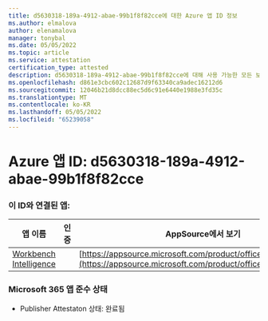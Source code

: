```yaml
---
title: d5630318-189a-4912-abae-99b1f8f82cce에 대한 Azure 앱 ID 정보
ms.author: elmalova
author: elenamalova
manager: tonybal
ms.date: 05/05/2022
ms.topic: article
ms.service: attestation
certification_type: attested
description: d5630318-189a-4912-abae-99b1f8f82cce에 대해 사용 가능한 모든 보안 및 규정 준수 정보입니다.
ms.openlocfilehash: d861e3cbc602c12687d9f63340ca9adec16212d6
ms.sourcegitcommit: 12046b21d8dcc88ec5d6c91e6440e1988e3fd35c
ms.translationtype: MT
ms.contentlocale: ko-KR
ms.lasthandoff: 05/05/2022
ms.locfileid: "65239058"
---
```

# <a name="azure-app-id-d5630318-189a-4912-abae-99b1f8f82cce"></a>Azure 앱 ID: d5630318-189a-4912-abae-99b1f8f82cce


### <a name="apps-associated-with-this-id"></a>이 ID와 연결된 앱:
| **앱 이름** | **인증** | **AppSource에서 보기** |
|--------------|---------------|-----------------------|
| [Workbench Intelligence](../forward/WA200002705.md) |  | [https://appsource.microsoft.com/product/office/WA200002705](https://appsource.microsoft.com/product/office/WA200002705) |

### <a name="microsoft-365-app-compliance-status"></a>Microsoft 365 앱 준수 상태
- Publisher Attestaton 상태: 완료됨
